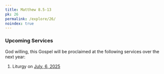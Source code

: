 ```yaml
---
title: Matthew 8.5-13
pk: 26
permalink: /explore/26/
noindex: true
---
```


### Upcoming Services

God willing, this Gospel will be proclaimed at the following services over the next year:


1. Liturgy on [July,  6, 2025](https://orthocal.info/readings/gregorian/2025/07/06/)
